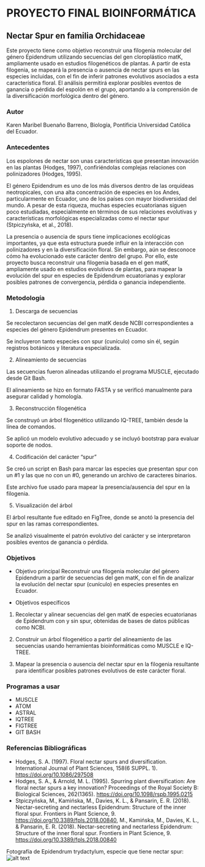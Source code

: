 # PROYECTO FINAL BIOINFORMÁTICA

## Nectar Spur en familia Orchidaceae

Este proyecto tiene como objetivo reconstruir una filogenia molecular del género Epidendrum utilizando secuencias del gen cloroplástico matK, ampliamente usado en estudios filogenéticos de plantas. A partir de esta filogenia, se mapeará la presencia o ausencia de nectar spurs en las especies incluidas, con el fin de inferir patrones evolutivos asociados a esta característica floral. El análisis permitirá explorar posibles eventos de ganancia o pérdida del espolón en el grupo, aportando a la comprensión de la diversificación morfológica dentro del género.

### Autor
Karen Maribel Buenaño Barreno, Biología, Pontificia Universidad Católica del Ecuador.

### Antecedentes
Los espolones de nectar son unas características que presentan innovación en las plantas (Hodges, 1997), confiriéndolas complejas relaciones con polinizadores (Hodges, 1995).

El género Epidendrum es uno de los más diversos dentro de las orquídeas neotropicales, con una alta concentración de especies en los Andes, particularmente en Ecuador, uno de los países con mayor biodiversidad del mundo. A pesar de esta riqueza, muchas especies ecuatorianas siguen poco estudiadas, especialmente en términos de sus relaciones evolutivas y características morfológicas especializadas como el nectar spur (Stpiczyńska, et al., 2018).

La presencia o ausencia de spurs tiene implicaciones ecológicas importantes, ya que esta estructura puede influir en la interacción con polinizadores y en la diversificación floral. Sin embargo, aún se desconoce cómo ha evolucionado este carácter dentro del grupo. Por ello, este proyecto busca reconstruir una filogenia basada en el gen matK, ampliamente usado en estudios evolutivos de plantas, para mapear la evolución del spur en especies de Epidendrum ecuatorianas y explorar posibles patrones de convergencia, pérdida o ganancia independiente.

### Metodología
1. Descarga de secuencias

Se recolectaron secuencias del gen matK desde NCBI correspondientes a especies del género Epidendrum presentes en Ecuador.

Se incluyeron tanto especies con spur (cunículo) como sin él, según registros botánicos y literatura especializada.



2. Alineamiento de secuencias

Las secuencias fueron alineadas utilizando el programa MUSCLE, ejecutado desde Git Bash.

El alineamiento se hizo en formato FASTA y se verificó manualmente para asegurar calidad y homología.



3. Reconstrucción filogenética

Se construyó un árbol filogenético utilizando IQ-TREE, también desde la línea de comandos.

Se aplicó un modelo evolutivo adecuado y se incluyó bootstrap para evaluar soporte de nodos.



4. Codificación del carácter “spur”

Se creó un script en Bash para marcar las especies que presentan spur con un #1 y las que no con un #0, generando un archivo de caracteres binarios.

Este archivo fue usado para mapear la presencia/ausencia del spur en la filogenia.




5. Visualización del árbol

El árbol resultante fue editado en FigTree, donde se anotó la presencia del spur en las ramas correspondientes.

Se analizó visualmente el patrón evolutivo del carácter y se interpretaron posibles eventos de ganancia o pérdida.


### Objetivos
* Objetivo principal
Reconstruir una filogenia molecular del género Epidendrum a partir de secuencias del gen matK, con el fin de analizar la evolución del nectar spur (cunículo) en especies presentes en Ecuador.

* Objetivos específicos
1. Recolectar y alinear secuencias del gen matK de especies ecuatorianas de Epidendrum con y sin spur, obtenidas de bases de datos públicas como NCBI.


2. Construir un árbol filogenético a partir del alineamiento de las secuencias usando herramientas bioinformáticas como MUSCLE e IQ-TREE.


3. Mapear la presencia o ausencia del nectar spur en la filogenia resultante para identificar posibles patrones evolutivos de este carácter floral.


### Programas a usar
* MUSCLE
* ATOM
* ASTRAL
* IQTREE
* FIGTREE
* GIT BASH


### Referencias Bibliográficas
* Hodges, S. A. (1997). Floral nectar spurs and diversification. International Journal of Plant Sciences, 158(6 SUPPL. 1). https://doi.org/10.1086/297508
* Hodges, S. A., & Arnold, M. L. (1995). Spurring plant diversification: Are floral nectar spurs a key innovation? Proceedings of the Royal Society B: Biological Sciences, 262(1365). https://doi.org/10.1098/rspb.1995.0215
* Stpiczyńska, M., Kamińska, M., Davies, K. L., & Pansarin, E. R. (2018). Nectar-secreting and nectarless Epidendrum: Structure of the inner floral spur. Frontiers in Plant Science, 9. https://doi.org/10.3389/fpls.2018.00840, M., Kamińska, M., Davies, K. L., & Pansarin, E. R. (2018). Nectar-secreting and nectarless Epidendrum: Structure of the inner floral spur. Frontiers in Plant Science, 9. https://doi.org/10.3389/fpls.2018.00840


Fotografía de Epidendrum trydactylum, especie que tiene nectar spur:
![alt text](https://upload.wikimedia.org/wikipedia/commons/3/3a/Amblostoma_tridactylum.jpg)
